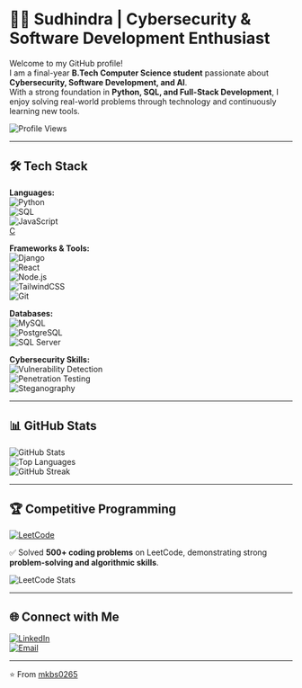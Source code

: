 # 👨‍💻 Sudhindra | Cybersecurity & Software Development Enthusiast  

Welcome to my GitHub profile!  
I am a final-year **B.Tech Computer Science student** passionate about **Cybersecurity, Software Development, and AI**.  
With a strong foundation in **Python, SQL, and Full-Stack Development**, I enjoy solving real-world problems through technology and continuously learning new tools.  

![Profile Views](https://komarev.com/ghpvc/?username=mkbs0265&label=Profile%20Views&color=0e75b6&style=for-the-badge)  

---

## 🛠️ Tech Stack  

**Languages:**  
![Python](https://img.shields.io/badge/Python-3776AB?style=for-the-badge&logo=python&logoColor=white)  
![SQL](https://img.shields.io/badge/SQL-003B57?style=for-the-badge&logo=database&logoColor=white)  
![JavaScript](https://img.shields.io/badge/JavaScript-F7E01D?style=for-the-badge&logo=javascript&logoColor=black)  
[C](https://img.shields.io/badge/C-00599C?style=for-the-badge&logo=c&logoColor=white)  

**Frameworks & Tools:**  
![Django](https://img.shields.io/badge/Django-092E20?style=for-the-badge&logo=django&logoColor=white)  
![React](https://img.shields.io/badge/React-20232A?style=for-the-badge&logo=react&logoColor=61DAFB)  
![Node.js](https://img.shields.io/badge/Node.js-339933?style=for-the-badge&logo=node.js&logoColor=white)  
![TailwindCSS](https://img.shields.io/badge/TailwindCSS-38B2AC?style=for-the-badge&logo=tailwind-css&logoColor=white)  
![Git](https://img.shields.io/badge/Git-F05032?style=for-the-badge&logo=git&logoColor=white)  

**Databases:**  
![MySQL](https://img.shields.io/badge/MySQL-005C84?style=for-the-badge&logo=mysql&logoColor=white)  
![PostgreSQL](https://img.shields.io/badge/PostgreSQL-336791?style=for-the-badge&logo=postgresql&logoColor=white)  
![SQL Server](https://img.shields.io/badge/SQL%20Server-CC2927?style=for-the-badge&logo=microsoft-sql-server&logoColor=white)  

**Cybersecurity Skills:**  
![Vulnerability Detection](https://img.shields.io/badge/Vulnerability%20Detection-8A2BE2?style=for-the-badge&logo=security&logoColor=white)  
![Penetration Testing](https://img.shields.io/badge/Penetration%20Testing-FF4500?style=for-the-badge&logo=bugcrowd&logoColor=white)  
![Steganography](https://img.shields.io/badge/Steganography-228B22?style=for-the-badge&logo=hackthebox&logoColor=white)  

---

## 📊 GitHub Stats  

![GitHub Stats](https://github-readme-stats.vercel.app/api?username=mkbs0265&show_icons=true&theme=tokyonight)  
![Top Languages](https://github-readme-stats.vercel.app/api/top-langs/?username=mkbs0265&layout=compact&theme=tokyonight)  
![GitHub Streak](https://github-readme-streak-stats.herokuapp.com/?user=mkbs0265&theme=tokyonight)  

---

## 🏆 Competitive Programming  

[![LeetCode](https://img.shields.io/badge/LeetCode-FFA116?style=for-the-badge&logo=leetcode&logoColor=black)](https://leetcode.com/sudhindra0265/)  

✅ Solved **500+ coding problems** on LeetCode, demonstrating strong **problem-solving and algorithmic skills**.  

![LeetCode Stats](https://leetcard.jacoblin.cool/sudhindra0265?theme=dark&font=Karma&ext=contest)  

---

## 🌐 Connect with Me  

[![LinkedIn](https://img.shields.io/badge/LinkedIn-0A66C2?style=for-the-badge&logo=linkedin&logoColor=white)](https://www.linkedin.com/in/sudhindra2465)  
[![Email](https://img.shields.io/badge/Email-D14836?style=for-the-badge&logo=gmail&logoColor=white)](mailto:sudhindra0265@gmail.com)  

---

⭐️ From [mkbs0265](https://github.com/mkbs0265)  
